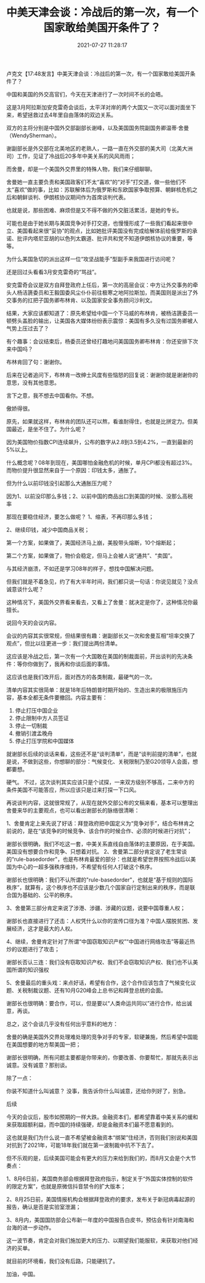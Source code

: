 ﻿---
layout: post
title:  "中美天津会谈：冷战后的第一次，有一个国家敢给美国开条件了？"
date:   2021-07-27 11:28:17
categories: update
---
卢克文【17:48发言】中美天津会谈：冷战后的第一次，有一个国家敢给美国开条件了？
 
中国和美国的外交高官们，今天在天津进行了一次时间不长的会晤。
 
这是3月阿拉斯加安克雷奇会谈后，太平洋对岸的两个大国又一次可以面对面坐下来，希望拯救过去4年里自由落体的双边关系。
 
双方的主将分别是中国外交部副部长谢峰，以及美国国务院副国务卿温蒂·舍曼（WendySherman）。
 
谢副部长是外交部在北美地区的老熟人，一路一直在外交部的美大司（北美大洲司）工作，见证了冷战后20多年中美关系的风风雨雨；
 
而舍曼，却是一个美国外交界里的特殊人物，我们来仔细聊聊。
 
舍曼她一直主要负责和美国政客们不太“喜欢”的“对手”打交道，做一些他们不太“喜欢”做的事，比如：苏联解体后为俄罗斯和东欧国家争取预算、朝鲜核危机之后和朝鲜谈判、伊朗核协议期间作为首席谈判代表。
 
也就是说，那些困难、麻烦但是又不得不做的外交脏活累活，是她的专长。
 
可能也是由于她长期与美国竞争对手打交道，也慢慢形成了一些我们看起来很中立、美国看起来很“妥协”的观点，比如她批评美国没有完成给解体前给俄罗斯的承诺、批评内塔尼亚胡的以色列太霸道、批评共和党不知道伊朗核协议的重要，等等。
 
为什么美国急切的派出这样一位“攻坚战能手”型副手来我国进行访问呢？
 
还是回过头看看3月安克雷奇的“骂战”。
 
安克雷奇会议是双方自拜登政府上任后，第一次的高层会议：中方让外交事务的牵头人杨洁篪委员和王毅国委风尘仆仆前往极寒之地阿拉斯加，而美国则是派出了外交事务的扛把子国务卿布林肯、以及国家安全事务顾问沙利文。
 
结果，大家应该都知道了：原先希望给中国一个下马威的布林肯，被杨洁篪委员一顿劈头盖脸的输出，让美国各大媒体纷纷表示震惊：美国有多久没有过国务卿被人气势上压过去了？
 
有个趣事：会议结束后，杨委员还曾经打趣地问美国国务卿布林肯：你还安排下次来中国吗？
 
布林肯回了句：谢谢你。
 
后来在记者追问下，布林肯一改绅士风度有些恼怒的回复说：谢谢你就是谢谢你的意思，没有其他意思。
 
言下之意，我不想去中国看你。不想。
 
傲娇得很。
 
原先，如果就这样，布林肯的团队还可以熬，看谁耐得住，也就是比拼定力。但美国最近，是坐不住了。为什么呢？
 
因为美国物价指数CPI连续飙升，公布的数字从2.8到3.5到4.2%，一直到最新的5%以上。
 
什么概念呢？08年到现在，美国哪怕金融危机的时候，单月CPI都没有超过3%。
而物价提升很显然来自于一个原因：印钱太多，通胀了。
 
但为什么以前印钱没引起那么大通胀压力呢？
 
因为1、以前没印那么多钱；2、以前中国的商品出口到美国的时候、没那么高税率
 
那现在要稳住经济，要怎么做呢？
1、缩表，不再印那么多钱；
 
2、继续印钱，减少中国商品关税；
 
第一个方案，如果做了，美国经济马上崩，美股带头熔断，10个熔断起；
 
第二个方案，如果做了，物价会稳定，但马上会被人说“通共”、“卖国”。
 
与其经济崩溃，不如还是学习08年的样子，想找中国解决问题。
 
但我们就是不着急见，约了有大半年时间，我们都只说一句话：你说见就见？没点诚意谈什么呢？
 
这种情况下，美国外交界看来看去，又看上了舍曼：就决定是你了，这种情况你最擅长。
 
说回今天的会议内容。
 
会议的内容其实很常规，但结果很有趣：谢副部长又一次和舍曼互相“坦率交换了观点”，但比以往更进一步：我们提出两份清单。
 
这应该是冷战之后，第一次有一个大国敢在美国的制裁面前，开出谈判的先决条件：等你你做到了，我再和你谈后面的事情。
 
这应该也是我们改开后，面对西方的各类制裁，最硬气的一次。
 
清单内容其实很简单：就是18年后特朗普时期开始的、生造出来的极限施压内容，基本全都无条件要撤回。内容主要有：
 
1. 停止打压中国企业
2. 停止限制中方人员签证
3. 停止一切制裁
4. 撤销引渡孟晚舟
5. 停止打压学院和中国媒体
 
就谢部长后续的谈话来看，这些还不是“谈判清单”，而是“谈判前提的清单”，也就是说，不做到这些，你想聊的部分：气候变化、关税限制乃至G20领导人会面，想都嫑想。
 
硬气。
不过，这次谈判其实应该只是个试探，一来双方级别不够高，二来中方的条件美国不可能答应，所以应该只是过来打探一下口风。
 
再说谈判内容，这就很常规了，从现在就外交部公布的文稿来看，基本可以整理出舍曼来华的主要观点，也可以看出谢部长的脉络很清晰：
 
1、舍曼肯定上来先说了好话：拜登政府把中国定义为“竞争对手”，结合布林肯之前说的，是在“该竞争的时候竞争、该合作的时候合作、必须的时候进行对抗”；
 
谢部长很明确，我们不吃这一套，中美关系直线自由落体的主要原因，在于美国。美国没有想要合作和竞争、只想着对抗。
2、舍曼第二部分肯定说了老生常谈的“rule-basedorder"，也是布林肯最爱的部分：也就是希望世界按照冷战后以美国为中心的一超多强秩序维持，不希望有任何人打破这个秩序。
 
谢部长也很明确：我们不认所谓的"rule-basedorder"，也就是“基于规则的国际秩序”，就算有，这个秩序也不应该是少数几个国家自行定制出来的秩序，而是联合国为基础的、公平的秩序。
 
 
3、舍曼第三部分肯定来说了涉港、涉疆、涉藏的议题，说要中国尊重人权；
 
谢部长也直接进行了还击：人权凭什么以你的宣传口径为准？中国人摆脱贫困、发展经济，这才是最大的人权。
 
4、继续，舍曼肯定针对了所谓“中国窃取知识产权”“中国进行网络攻击”等最近热炒的议题进行了攻击；
 
谢部长否认三连：我们没有窃取知识产权、我们不会窃取知识产权、我们也不认美国所谓的知识强权
 
5、舍曼最后的重头戏：来点好话，希望有合作，这个合作应该包含了气候变化议题、关税制裁议题、还有10月G20峰会上总书记和拜登总统的会面。
 
谢部长也很明确：要合作，可以，但是要以“人类命运共同以”进行合作，给出诚意，再谈。
 
总之，这个会谈几乎没有任何出乎意料的地方：
 
舍曼的确是美国外交界处理难处理的竞争对手的专家，软硬兼施，然后希望中国能在美国想要的地方帮美国一把；
 
谢部长很明确，所有问题主要都是你带来的，你要改善、你要帮忙，那就先表示出诚意。没有诚意？那别谈。
 
除了一点：
 
你装不知道什么叫诚意？
没事，我告诉你什么叫诚意，还给你列好了，别急。

后续
 
今天的会议后，股市如预期的一样大跌。金融资本们，都希望靠着中美关系的缓和来获取超额利益，而中国的持续强硬，却是金融资本们最不愿意看到的。
 
这也就是我们为什么说一直不希望被金融资本“绑架”住经济，否则我们别说和美国对抗到了2021年，可能18年我们就在第一波制裁中抗不下去了。
 
但不乐观的是，后续美国可能会有更大的压力来给到我们的，而8月又会是个大节奏点：
 
1、8月6日前，美国商务部会根据拜登政府指示，制定关于“外国实体控制的软件的限定方案”，也就是原微信抖音禁令的扩大版本；
 
2、8月25日前，美国情报机构会根据拜登政府的要求，发布关于新冠病毒起源的报告，确认是否是实验室泄漏；
 
3、8月内，美国国防部会公布新一年度的中国报告白皮书，预估会有针对南海和台海的进一步动作。
 
这一波节奏，肯定会对我们施加更大的压力、以期望我们能服软，来获取对他们经济的买单。
 
就目前的环境看，我们没有后路，只能硬抗了。

加油，中国。
 
